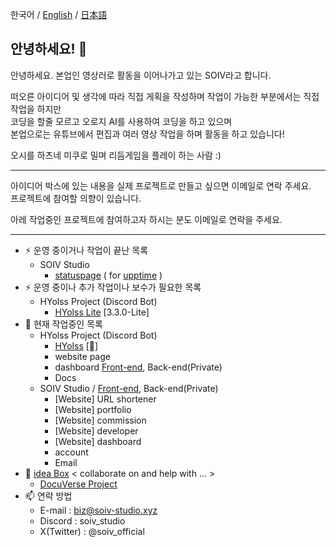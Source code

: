 한국어 / [English](README-EN.md) / [日本語](README-JP.md)

## 안녕하세요! 👋

안녕하세요. 본업인 영상러로 활동을 이어나가고 있는 SOIV라고 합니다.

떠오른 아이디어 및 생각에 따라 직접 게획을 작성하며 작업이 가능한 부분에서는 직접 작업을 하지만<br>
코딩을 할줄 모르고 오로지 AI를 사용하여 코딩을 하고 있으며<br>
본업으로는 유튜브에서 편집과 여러 영상 작업을 하며 활동을 하고 있습니다!

오시를 하츠네 미쿠로 밀며 리듬게임을 플레이 하는 사람 :)

---
아이디어 박스에 있는 내용을 실제 프로젝트로 만들고 싶으면 이메일로 연락 주세요.<br>
프로젝트에 참여할 의향이 있습니다.

아레 작업중인 프로젝트에 참여하고자 하시는 분도 이메일로 연락을 주세요.

---
- ⚡ 운영 중이거나 작업이 끝난 목록
    - SOIV Studio
        - [statuspage](https://github.com/SOIV-Studio/status-page) ( for [upptime](https://github.com/upptime/upptime) )
- ⚡ 운영 중이나 추가 작업이나 보수가 필요한 목록
    - HYolss Project (Discord Bot)
        - [HYolss Lite](https://github.com/SOIV-Studio/HYolss-Lite) [3.3.0-Lite]
- 🔭 현재 작업중인 목록
    - HYolss Project (Discord Bot)
        - [HYolss](https://github.com/SOIV-Studio/HYolss) [🔧]
        - website page
        - dashboard [Front-end](https://github.com/SOIV-Studio/HYolss-Dashboard-Web_Front-end), Back-end(Private)
        - Docs
    - SOIV Studio / [Front-end](https://github.com/SOIV-Studio/main-website_Front-end), Back-end(Private)
        - [Website] URL shortener
        - [Website] portfolio
        - [Website] commission
        - [Website] developer
        - [Website] dashboard
        - account
        - Email
- 🌱 [idea Box](idea-box) < collaborate on and help with ... >
    - [DocuVerse Project](https://github.com/SOIV/DocuVerse)
- 📫 연락 방법
    - E-mail : biz@soiv-studio.xyz
    - Discord : soiv_studio
    - X(Twitter) : @soiv_official

<!--
**SOIV/SOIV** is a ✨ _special_ ✨ repository because its `README.md` (this file) appears on your GitHub profile.

Here are some ideas to get you started:

- 🔭 I’m currently working on ...
- 🌱 I’m currently learning ...
- 👯 I’m looking to collaborate on ...
- 🤔 I’m looking for help with ...
- 💬 Ask me about ...
- 📫 How to reach me: ...
- 😄 Pronouns: ...
- ⚡ Fun fact: ...

**SOIV/SOIV**는 `README.md`(이 파일)가 GitHub 프로필에 표시되므로 ✨ _특별한_ ✨ 저장소입니다.

시작하는 데 도움이 될 몇 가지 아이디어를 소개합니다.

- 🔭 현재 ...을(를) 작업하고 있습니다.
- 🌱 현재 ...을(를) 배우고 있습니다.
- 👯 ...에 대해 협업하고 싶습니다.
- 🤔 ...에 대한 도움이 필요합니다.
- 💬 ...에 대해 문의하세요.
- 📫 연락 방법: ...
- 😄 대명사: ...
- ⚡ 재미있는 사실: ...
-->

